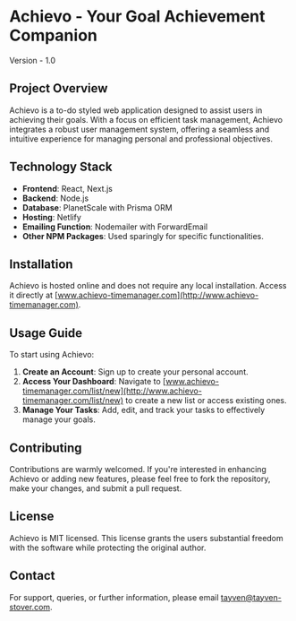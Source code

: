 # Achievo - Your Goal Achievement Companion
Version - 1.0

## Project Overview
Achievo is a to-do styled web application designed to assist users in achieving their goals. With a focus on efficient task management, Achievo integrates a robust user management system, offering a seamless and intuitive experience for managing personal and professional objectives.

## Technology Stack
- **Frontend**: React, Next.js
- **Backend**: Node.js
- **Database**: PlanetScale with Prisma ORM
- **Hosting**: Netlify
- **Emailing Function**: Nodemailer with ForwardEmail
- **Other NPM Packages**: Used sparingly for specific functionalities.

## Installation
Achievo is hosted online and does not require any local installation. Access it directly at [www.achievo-timemanager.com](http://www.achievo-timemanager.com).

## Usage Guide
To start using Achievo:
1. **Create an Account**: Sign up to create your personal account.
2. **Access Your Dashboard**: Navigate to [www.achievo-timemanager.com/list/new](http://www.achievo-timemanager.com/list/new) to create a new list or access existing ones.
3. **Manage Your Tasks**: Add, edit, and track your tasks to effectively manage your goals.

## Contributing
Contributions are warmly welcomed. If you're interested in enhancing Achievo or adding new features, please feel free to fork the repository, make your changes, and submit a pull request.

## License
Achievo is MIT licensed. This license grants the users substantial freedom with the software while protecting the original author.

## Contact
For support, queries, or further information, please email [tayven@tayven-stover.com](mailto:tayven@tayven-stover.com).
